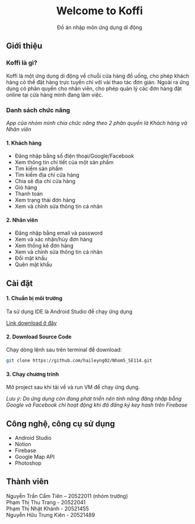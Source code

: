   <h1 align="center">Welcome to Koffi</h1>
  <p align="center">
    Đồ án nhập môn ứng dụng di động</p>
    
<!-- Giới thiệu -->
## Giới thiệu
### Koffi là gì?
  Koffi là một ứng dụng di động về chuỗi cửa hàng đồ uống, cho phép khách hàng có thể đặt hàng trực tuyến chỉ với vài thao tác đơn giản. Ngoài ra ứng dụng có phân quyền cho nhân viên, cho phép quản lý các đơn hàng đặt online tại cửa hàng mình đang làm việc.
### Danh sách chức năng
  _App của nhóm mình chia chức năng theo 2 phân quyền là Khách hàng và Nhân viên_
 #### 1. Khách hàng
  - Đăng nhập bằng số điện thoại/Google/Facebook
  -	Xem thông tin chi tiết của một sản phẩm
  -	Tìm kiếm sản phẩm 
  -	Tìm kiếm địa chỉ cửa hàng
  -	Chia sẻ địa chỉ cửa hàng
  -	Giỏ hàng
  -	Thanh toán
  -	Xem trạng thái đơn hàng
  -	Xem và chỉnh sửa thông tin cá nhân
#### 2. Nhân viên
  -	Đăng nhập bằng email và password
  -	Xem và xác nhận/hủy đơn hàng
  -	Xem thống kê đơn hàng 
  -	Xem và chỉnh sửa thông tin cá nhân
  -	Đổi mật khẩu
  -	Quên mật khẩu

<!-- Cài đặt -->
## Cài đặt
#### 1. Chuẩn bị môi trường
Ta sử dụng IDE là Android Studio để chạy ứng dụng
  <div>
   <a href="https://developer.android.com/studio">Link download ở đây</a>
  </div>

#### 2. Download Source Code
Chạy dòng lệnh sau trên terminal để download:
   ```sh
git clone https://github.com/haileyng02/Nhom5_SE114.git
   ```

#### 3. Chạy chương trình
Mở project sau khi tải về và run VM để chạy ứng dụng.
 
_Lưu ý: Do ứng dụng còn đang phát triển nên tính năng đăng nhập bằng Google và Facebook chỉ hoạt động khi đã đăng ký key hash trên Firebase_

<!-- Công nghệ, công cụ sử dụng -->
## Công nghệ, công cụ sử dụng
  - Android Studio
  - Notion
  - Firebase
  - Google Map API
  - Photoshop

<!-- Thành viên -->
## Thành viên
  Nguyễn Trần Cẩm Tiên – 20522011 (nhóm trưởng)  
  Phạm Thị Thu Trang - 20522041  
  Phạm Thị Nhật Khánh - 20521455  
  Nguyễn Hữu Trung Kiên - 20521489  


